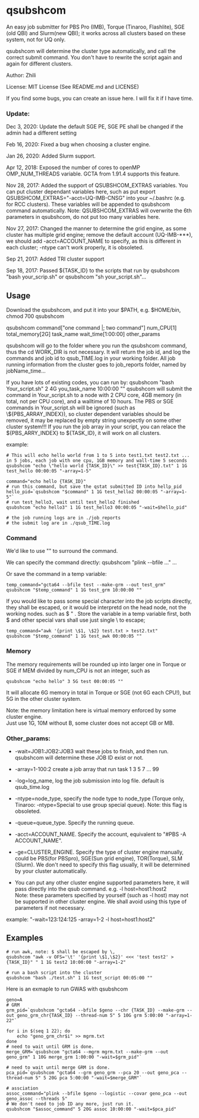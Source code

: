 # qsubshcom

An easy job submitter for PBS Pro (IMB), Torque (Tinaroo, Flashlite), SGE (old QBI) and Slurm(new QBI); it works across all clusters based on these system, not for UQ only. 

qsubshcom will determine the cluster type automatically, and call the correct submit command. You don't have to rewrite the script again and again for different clusters.

Author: Zhili

License: MIT License (See README.md and LICENSE)

If you find some bugs, you can create an issue here. I will fix it if I have time. 

### Update:
Dec 3,  2020: Update the default SGE PE, SGE PE shall be changed if the admin had a different setting

Feb 16, 2020: Fixed a bug when choosing a cluster engine.

Jan 26, 2020: Added Slurm support.

Apr 12, 2018: Exposed the number of cores to openMP OMP_NUM_THREADS variable. GCTA from 1.91.4 supports this feature.

Nov 28, 2017: Added the support of QSUBSHCOM\_EXTRAS variables. You can put cluster dependant variables here, such as put export QSUBSHCOM\_EXTRAS="-acct=UQ-IMB-CNSG" into your ~/.bashrc (e.g. for RCC clusters). These variables will be appended to qsubshcom command automatically. Note: QSUBSHCOM\_EXTRAS will overwrite the 6th parameters in qsubshcom, do not put too many variables here.  

Nov 27, 2017: Changed the manner to determine the grid engine, as some cluster has multiple grid engine; remove the default account (UQ-IMB-\*\*\*), we should add -acct=ACCOUNT\_NAME to specify, as this is different in each cluster; -ntype can't work properly, it is obsoleted.

Sep 21, 2017: Added TRI cluster support

Sep 18, 2017: Passed ${TASK\_ID} to the scripts that run by qsubshcom "bash your\_scrip.sh" or qsubshcom "sh your\_script.sh"...

## Usage
Download the qsubshcom, and put it into your $PATH, e.g. $HOME/bin, chmod 700 qsubshcom

qsubshcom command["one command |; two command"] num\_CPU[1] total\_memory[2G] task\_name wait\_time[1:00:00] other\_params

qsubshcom will go to the folder where you run the qsubshcom command, thus the cd WORK_DIR is not necessary. It will return the job id, and log the commands and job id to qsub_TIME.log in your working folder. All job running information from the cluster goes to job_reports folder, named by jobName\_time...

If you have lots of existing codes, you can run by: qsubshcom "bash Your\_script.sh" 2 4G you\_task\_name 10:00:00 ""     qsubshcom will submit the command in Your\_script.sh to a node with 2 CPU core, 4GB memory (in total, not per CPU core), and a walltime of 10 hours.  The PBS or SGE commands in Your\_script.sh will be ignored (such as \\${PBS\_ARRAY\_INDEX}), so cluster dependent variables should be removed, it may be replaced by empty string unexpectly on some other cluster system!!! If you run the job array in your script, you can relace the \${PBS\_ARRY\_INDEX} to \${TASK\_ID}, it will work on all clusters. 

example:
```{bash}
# This will echo hello world from 1 to 5 into test1.txt test2.txt ... in 5 jobs, each job with one cpu, 1GB memory and wall-time 5 seconds
qsubshcom "echo \"hello world {TASK_ID}\" >> test{TASK_ID}.txt" 1 1G test_hello 00:00:05 "-array=1-5"

command="echo hello {TASK_ID}"
# run this command, but save the qstat submitted ID into hellp_pid
hello_pid=`qsubshcom "$command" 1 1G test_hello2 00:00:05 "-array=1-5"`
# run test_hello3, wait until test_hello2 finished
qsubshcom "echo hello3" 1 1G test_hello3 00:00:05 "-wait=$hello_pid"

# the job running logs are in ./job_reports
# the submit log are in ./qsub_TIME.log
```

### Command
We'd like to use "" to surround the command. 

We can specify the command directly:  qsubshcom "plink --bfile ..." ...

Or save the command in a temp variable:
```{bash}
temp_command="gcta64 --bfile test --make-grm --out test_grm"
qsubshcom "$temp_command" 1 1G test_grm 10:00:00 ""
```

If you would like to pass some special character into the job scripts directly, they shall be escaped, or it would be interpretd on the head node, not the working nodes. such as $  " . Store the variable in a temp variable first, both $ and other special vars shall use just single \ to escape;

```{bash}
temp_command="awk '{print \$1, \$2} test.txt > test2.txt"
qsubshcom "$temp_command" 1 1G test_awk 00:00:05 ""
```
### Memory
The memory requirements will be rounded up into larger one in Torque or SGE if MEM divided by num\_CPU is not an integer, such as 
```
qsubshcom "echo hello" 3 5G test 00:00:05 "" 
```
It will allocate 6G memory in total in Torque or SGE (not 6G each CPU!), but 5G in the other cluster system.

Note: the memory limitation here is virtual memory enforced by some cluster engine.                                            
Just use 1G, 10M without B, some cluster does not accept GB or MB.                                                                       

### Other_params:

* -wait=JOB1:JOB2:JOB3 wait these jobs to finish, and then run. qsubshcom will determine these JOB ID exist or not.                                                                                                                                         
* -array=1-100:2   create a job array that run task 1 3 5 7 ... 99                                                                                                                             
* -log=log\_name, log the job submission into log file. default is qsub\_time.log                                                                                                                
* -ntype=node\_type, specify the node type to node_type (Torque only, Tinaroo: -ntype=Special to use group special queue). Note: this flag is obsoleted.                                                                                                                         
* -queue=queue\_type. Specify the running queue.                                                                                                                                                  
* -acct=ACCOUNT\_NAME. Specify the account, equivalent to "#PBS -A ACCOUNT\_NAME".

* -ge=CLUSTER\_ENGINE. Specify the type of cluster engine manually, could be PBS(for PBSpro), SGE(Sun grid engine), TOR(Torque), SLM (Slurm). We don't need to specify this flag usually, it will be determined by your cluster automatically.

* You can put any other cluster engine supported parameters here, it will pass directly into the qsub command. e.g. -l host=host1:host2                                                        
Note: these parameters specified by yourself (such as -l host) may not be supported in other cluster engine. We shall avoid using this type of parameters if not necessary.

example: "-wait=123:124:125 -array=1-2 -l host=host1:host2"                                                                                                                   
 
## Examples
```
# run awk, note: $ shall be escaped by \, 
qsubshcom "awk -v OFS='\t' '{print \$1,\$2}' <<< 'test test2' > {TASK_ID}" " 1 1G test2 10:00:00 "-array=1-2"

# run a bash script into the cluster
qsubshcom "bash ./test.sh" 1 1G test_script 00:05:00 ""
```

Here is an exmaple to run GWAS with qsubshcom
```
geno=A
# GRM
grm_pid=`qsubshcom "gcta64 --bfile $geno --chr {TASK_ID} --make-grm --out geno_grm_chr{TASK_ID} --thread-num 5" 5 10G grm 5:00:00 "-array=1-22"` 

for i in $(seq 1 22); do
    echo "geno_grm_chr$i" >> mgrm.txt
done
# need to wait until GRM is done. 
merge_GRM=`qsubshcom "gcta64 --mgrm mgrm.txt --make-grm --out geno_grm" 1 10G merge_grm 1:00:00 "-wait=$grm_pid"`

# need to wait until merge GRM is done.
pca_pid=`qsubshcom "gcta64 --grm geno_grm --pca 20 --out geno_pca --thread-num 5" 5 20G pca 5:00:00 "-wait=$merge_GRM"`

# assciation
assoc_command="plink --bfile $geno --logistic --covar geno_pca --out geno_assoc --threads 5"
# We don't need to job ID any more, just run it. 
qsubshcom "$assoc_command" 5 20G assoc 10:00:00 "-wait=$pca_pid"
